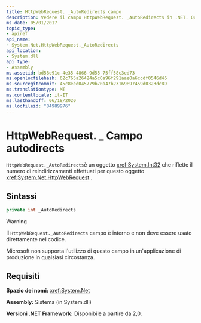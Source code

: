 ```yaml
---
title: HttpWebRequest. _AutoRedirects campo
description: Vedere il campo HttpWebRequest. _AutoRedirects in .NET. Questo campo è un valore Int32 che riflette il numero di reindirizzamenti effettuati per una richiesta Web HTTP.
ms.date: 05/01/2017
topic_type:
- apiref
api_name:
- System.Net.HttpWebRequest._AutoRedirects
api_location:
- System.dll
api_type:
- Assembly
ms.assetid: bd58e91c-4e35-4866-9d55-75ff58c3ed73
ms.openlocfilehash: 62c765a26424a5c0a96f291aae0a6ccdf0546d46
ms.sourcegitcommit: 45c8eed045779b70a47b23169897459d0323dc89
ms.translationtype: MT
ms.contentlocale: it-IT
ms.lasthandoff: 06/18/2020
ms.locfileid: "84989976"
---
```

# <a name="httpwebrequest_autoredirects-field"></a>HttpWebRequest. \_ Campo autodirects

`HttpWebRequest._AutoRedirects`è un oggetto <xref:System.Int32> che riflette il numero di reindirizzamenti effettuati per questo oggetto <xref:System.Net.HttpWebRequest> .

## <a name="syntax"></a>Sintassi  
  
```csharp  
private int _AutoRedirects
```

> [!WARNING]
> Il `HttpWebRequest._AutoRedirects` campo è interno e non deve essere usato direttamente nel codice.
>
> Microsoft non supporta l'utilizzo di questo campo in un'applicazione di produzione in qualsiasi circostanza.

## <a name="requirements"></a>Requisiti

**Spazio dei nomi:** <xref:System.Net>

**Assembly:** Sistema (in System.dll)

**Versioni .NET Framework:** Disponibile a partire da 2,0.

